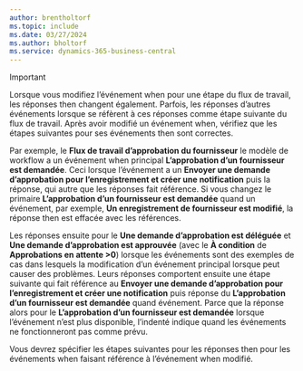 ```yaml
---
author: brentholtorf
ms.topic: include
ms.date: 03/27/2024
ms.author: bholtorf
ms.service: dynamics-365-business-central
---
```


> [!IMPORTANT]
> Lorsque vous modifiez l’événement when pour une étape du flux de travail, les réponses then changent également. Parfois, les réponses d’autres événements lorsque se réfèrent à ces réponses comme étape suivante du flux de travail. Après avoir modifié un événement when, vérifiez que les étapes suivantes pour ses événements then sont correctes.  
>
> Par exemple, le **Flux de travail d’approbation du fournisseur** le modèle de workflow a un événement when principal **L’approbation d’un fournisseur est demandée**. Ceci lorsque l’événement a un **Envoyer une demande d’approbation pour l’enregistrement et créer une notification** puis la réponse, qui autre que les réponses fait référence. Si vous changez le primaire **L’approbation d’un fournisseur est demandée** quand un événement, par exemple, **Un enregistrement de fournisseur est modifié**, la réponse then est effacée avec les références.
>
> Les réponses ensuite pour le **Une demande d’approbation est déléguée** et **Une demande d’approbation est approuvée** (avec le **À condition** de **Approbations en attente >0**) lorsque les événements sont des exemples de cas dans lesquels la modification d’un événement principal lorsque peut causer des problèmes. Leurs réponses comportent ensuite une étape suivante qui fait référence au **Envoyer une demande d’approbation pour l’enregistrement et créer une notification** puis réponse du **L’approbation d’un fournisseur est demandée** quand événement. Parce que la réponse alors pour le **L’approbation d’un fournisseur est demandée** lorsque l’événement n’est plus disponible, l’indenté indique quand les événements ne fonctionneront pas comme prévu.
>
> Vous devrez spécifier les étapes suivantes pour les réponses then pour les événements when faisant référence à l’événement when modifié.